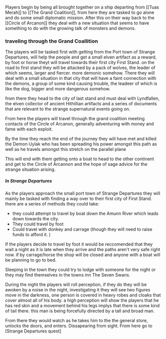 Players begin by being all brought together on a ship departing from [[Tuas Merah]] to [[The Grand Coalition]], from here they are tasked to go alone and do some small diplomatic mission. After this on their way back to the [[Circle of Arcanon]] they deal with a new situation that seems to have something to do with the growing talk of monsters and demons. 

### traveling through the Grand Coallition

The players will be tasked first with getting from the Port town of Strange Departures,  will help the people and get a small elven artifact as a reward, by foot or horse theyt will travel towards their first city First Stand.  on the road to first stand they will be attacked by a pack of wolves, the leader of which seems, larger and fiercer. more demonic somehow. There they will deal with a small situation in that city that will have a faint connection with the demons, a group of some kind causing trouble, the leadeer of which is like the dog, bigger and more dangerous somehow.

from there they head to the city of last stand and must deal with Lyndfallen, the elven collector of ancient Hithillian artifacts and a series of documents that are relevant to the strange supernatural events going on. 

From here the players will travel through the grand coalition meeting contacts of the Circle of Arcanon, generally adventuring with money and fame with each exploit.  

By the time they reach the end of the journey they will have met and killed the Demon Uylak who has been spreading his power amongst this path as well as he travels amongst this stretch on the parallel plane

This will end with them getting onto a boat to head to the other continent and get to the Circle of Arcannon and the hope of sage advice for the strange situation arising.

##### *In Strange Departures*

As the players approach the small port town of Strange Departures they will mainly be tasked with finding a way over to their first city of First Stand. there are a series of methods they could take:

- they could attempt to travel by boat down the Amunn River which leads down towards the city. 
- They could travel by foot 
- Could travel with donkey and carrage (though they will need to raise funds to afford it. )

If the players decide to travel by foot it would be reccomended that they wait a night as it is late when they arrive and the paths aren't very safe right now. if by carrage/horse the shop will be closed and anyone with a boat will be planning to go to bed. 

Sleeping in the town they could try to lodge with someone for the night or they may find themselves in the towns inn The Seven Swans. 

During the night the players will roll perception, if they do they will be awoken by a noise in the night, investigating it they will see two figures move in the darkness, one person is covered in heavy robes and cloaks that cover almost all of his body.  a high perception will show the players that he has red skin and a movement behind his legs implys that there is some kind of tail there. this man is being forcefully directed by a tall and broad man. 

From there they would watch as he takes him to the the general store, unlocks the doors, and enters. Dissapearing from sight.  From here go to [Strange Departures quest]

